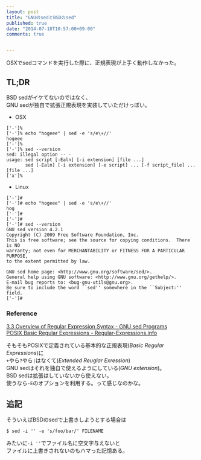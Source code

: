 ```yaml
---
layout: post
title: "GNUのsedとBSDのsed"
published: true
date: "2014-07-18T10:57:00+09:00"
comments: true


---
```


OSXでsedコマンドを実行した際に、正規表現が上手く動作しなかった。

## TL;DR

BSD sedがイケてないのではなく、  
GNU sedが独自で拡張正規表現を実装していただけっぽい。  

- OSX

```
['-']%
['-']% echo "hogeee" | sed -e 's/e\+//'
hogeee
['-']%
['-']% sed --version
sed: illegal option -- -
usage: sed script [-Ealn] [-i extension] [file ...]
       sed [-Ealn] [-i extension] [-e script] ... [-f script_file] ... [file ...]
['x']% 
```


- Linux

```
['-']#
['-']# echo "hogeee" | sed -e 's/e\+//'
hog
['-']#
['-']#
['-']# sed --version
GNU sed version 4.2.1
Copyright (C) 2009 Free Software Foundation, Inc.
This is free software; see the source for copying conditions.  There is NO
warranty; not even for MERCHANTABILITY or FITNESS FOR A PARTICULAR PURPOSE,
to the extent permitted by law.

GNU sed home page: <http://www.gnu.org/software/sed/>.
General help using GNU software: <http://www.gnu.org/gethelp/>.
E-mail bug reports to: <bug-gnu-utils@gnu.org>.
Be sure to include the word ``sed'' somewhere in the ``Subject:'' field.
['-']#
```

### Reference

[3.3 Overview of Regular Expression Syntax - GNU sed Programs](http://www.gnu.org/software/sed/manual/html_node/Regular-Expressions.html#Regular-Expressions)  
[POSIX Basic Regular Expressions - Regular-Expressions.info](http://www.regular-expressions.info/posix.html)  

そもそもPOSIXで定義されている基本的な正規表現(_Basic Regular Expressions_)に  
`+`やら`?`やら`|`はなくて(_Extended Reuglar Exression_)  
GNU sedはそれを独自で使えるようにしている(_GNU extension_)。  
BSD sedは拡張はしていないから使えない。  
使うなら`-E`のオプションを利用する。って感じなのかな。


## 追記

そういえばBSDのsedで上書きしようとする場合は  

```
$ sed -i '' -e 's/foo/bar/' FILENAME
```

みたいに`-i ''`でファイル名に空文字与えないと  
ファイルに上書きされないのもハマった記憶ある。

